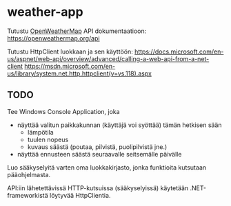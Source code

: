 # weather-app

Tutustu [OpenWeatherMap](https://openweathermap.org/) API dokumentaatioon:
https://openweathermap.org/api

Tutustu HttpClient luokkaan ja sen käyttöön:
https://docs.microsoft.com/en-us/aspnet/web-api/overview/advanced/calling-a-web-api-from-a-net-client
https://msdn.microsoft.com/en-us/library/system.net.http.httpclient(v=vs.118).aspx

## TODO
Tee Windows Console Application, joka
- näyttää valitun paikkakunnan (käyttäjä voi syöttää) tämän hetkisen sään
	- lämpötila
	- tuulen nopeus
	- kuvaus säästä (poutaa, pilvistä, puolipilvistä jne.)
- näyttää ennusteen säästä seuraavalle seitsemälle päivälle

Luo sääkyselyitä varten oma luokkakirjasto, jonka funktioita kutsutaan pääohjelmasta.

API:iin lähetettävissä HTTP-kutsuissa (sääkyselyissä) käytetään .NET-frameworkistä löytyvää HttpClientia. 


